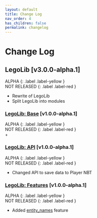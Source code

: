 ```yaml
---
layout: default
title: Change Log
nav_order: 4
has_children: false
permalink: changelog
---
```

# Change Log  

## LegoLib [v3.0.0-alpha.1]  

ALPHA {: .label .label-yellow }  
NOT RELEASED {: .label .label-red }  
  + Rewrite of LegoLib  
  + Split LegoLib into modules  


### **[LegoLib: Base](https://legolib-fabric.github.io/docs/base) [v1.0.0-alpha.1]**  

ALPHA {: .label .label-yellow }  
NOT RELEASED {: .label .label-red }  
  +   


### **[LegoLib: API](https://legolib-fabric.github.io/docs/api) [v1.0.0-alpha.1]**  

ALPHA {: .label .label-yellow }  
NOT RELEASED {: .label .label-red }  
  + Changed API to save data to Player NBT  


### **[LegoLib: Features](https://legolib-fabric.github.io/docs/features) [v1.0.0-alpha.1]**  

ALPHA {: .label .label-yellow }  
NOT RELEASED {: .label .label-red }  
  + Added [entity_names](https://legolib-fabric.github.io/docs/features/entity_names) feature  


